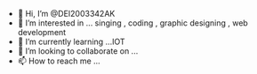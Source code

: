 - 👋 Hi, I’m @DEI2003342AK
- 👀 I’m interested in ... singing , coding , graphic designing , web development
- 🌱 I’m currently learning ...IOT
- 💞️ I’m looking to collaborate on ...
- 📫 How to reach me ...

<!---
A-nkitA1Kumari/A-nkitA1Kumari is a ✨ special ✨ repository because its `README.md` (this file) appears on your GitHub profile.
You can click the Preview link to take a look at your changes.
--->
